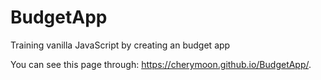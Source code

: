 # BudgetApp
Training vanilla JavaScript by creating an budget app

You can see this page through: https://cherymoon.github.io/BudgetApp/.
